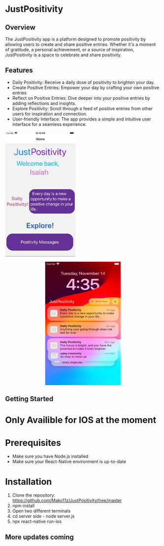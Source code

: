 # JustPositivity

## Overview

The JustPositivity app is a platform designed to promote positivity by allowing users to create and share positive entries. Whether it's a moment of gratitude, a personal achievement, or a source of inspiration, JustPositivity is a space to celebrate and share positivity.

## Features

- Daily Positivity: Receive a daily dose of positivity to brighten your day.
- Create Positive Entries: Empower your day by crafting your own positive entries
- Reflect on Positive Entries: Dive deeper into your positive entries by adding reflections and insights.
- Explore Positivity: Scroll through a feed of positive entries from other users for inspiration and connection.
- User-friendly Interface: The app provides a simple and intuitive user interface for a seamless experience.



![](https://github.com/Mako11z/JustPositivity/blob/master/JustPositivityWalkthrough-2.gif)

<div align="center">
   <img src="./Images/Notifications.png" alt="Notifications" width="245" height="400" />
</div>


## Getting Started

# Only Availible for IOS at the moment

# Prerequisites

- Make sure you have Node.js installed
- Make sure your React-Native environment is up-to-date

# Installation

1. Clone the repository: https://github.com/Mako11z/JustPositivity/tree/master
2. npm install
3. Open two different terminals
4. cd server side - node server.js
5. npx react-native run-ios

## More updates coming

